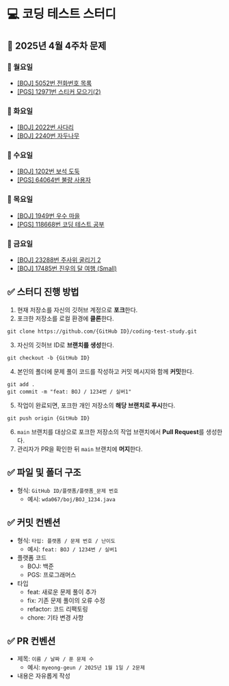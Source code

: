 # 💻 코딩 테스트 스터디
## 📅 2025년 4월 4주차 문제

### 📌 월요일
- [[BOJ] 5052번 전화번호 목록](https://www.acmicpc.net/problem/5052)  <!-- 트라이 / 문자열 -->
- [[PGS] 12971번 스티커 모으기(2)](https://school.programmers.co.kr/learn/courses/30/lessons/12971)  <!-- DP -->

### 📌 화요일
- [[BOJ] 2022번 사다리](https://www.acmicpc.net/problem/2022)  <!-- 이분 탐색 / 수학 -->
- [[BOJ] 2240번 자두나무](https://www.acmicpc.net/problem/2240)  <!-- DP / 누적합 -->

### 📌 수요일
- [[BOJ] 1202번 보석 도둑](https://www.acmicpc.net/problem/1202)  <!-- 그리디 / 힙 -->
- [[PGS] 64064번 불량 사용자](https://school.programmers.co.kr/learn/courses/30/lessons/64064)  <!-- 백트래킹 -->

### 📌 목요일
- [[BOJ] 1949번 우수 마을](https://www.acmicpc.net/problem/1949)  <!-- 트리 DP -->
- [[PGS] 118668번 코딩 테스트 공부](https://school.programmers.co.kr/learn/courses/30/lessons/118668)  <!-- 그리디 / 시뮬레이션 -->

### 📌 금요일
- [[BOJ] 23288번 주사위 굴리기 2](https://www.acmicpc.net/problem/23288)  <!-- 시뮬레이션 / 구현 -->
- [[BOJ] 17485번 진우의 달 여행 (Small)](https://www.acmicpc.net/problem/17485)  <!-- DP / 방향 제한 --> 

## ✅ 스터디 진행 방법
1. 현재 저장소를 자신의 깃허브 계정으로 **포크**한다.
2. 포크한 저장소를 로컬 환경에 **클론**한다.
```
git clone https://github.com/{GitHub ID}/coding-test-study.git
```
3. 자신의 깃허브 ID로 **브랜치를 생성**한다.
```
git checkout -b {GitHub ID}
```
4. 본인의 폴더에 문제 풀이 코드를 작성하고 커밋 메시지와 함께 **커밋**한다.
```
git add .
git commit -m "feat: BOJ / 1234번 / 실버1"
```
5. 작업이 완료되면, 포크한 개인 저장소의 **해당 브랜치로 푸시**한다.
```
git push origin {GitHub ID}
```
6. `main` 브랜치를 대상으로 포크한 저장소의 작업 브랜치에서 **Pull Request**를 생성한다.
7. 관리자가 PR을 확인한 뒤 `main` 브랜치에 **머지**한다.

## ✅ 파일 및 폴더 구조
- 형식: `GitHub ID/플랫폼/플랫폼_문제 번호`
  - 예시: `wda067/boj/BOJ_1234.java`

## ✅ 커밋 컨벤션
- 형식: `타입: 플랫폼 / 문제 번호 / 난이도`
  - 예시: `feat: BOJ / 1234번 / 실버1`
- 플랫폼 코드
  - BOJ: 백준
  - PGS: 프로그래머스
- 타입
  - feat: 새로운 문제 풀이 추가
  - fix: 기존 문제 풀이의 오류 수정
  - refactor: 코드 리팩토링
  - chore: 기타 변경 사항

## ✅ PR 컨벤션
- 제목: `이름 / 날짜 / 푼 문제 수`
  - 예시: `myeong-geun / 2025년 1월 1일 / 2문제`
- 내용은 자유롭게 작성
